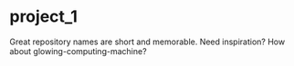 # project_1
Great repository names are short and memorable. Need inspiration? How about glowing-computing-machine?
